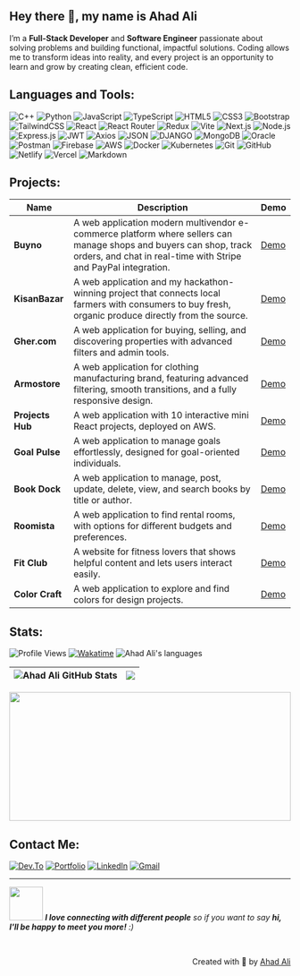 ## Hey there 👋, my name is **Ahad Ali**

I’m a **Full-Stack Developer** and **Software Engineer** passionate about solving problems and building functional, impactful solutions. Coding allows me to transform ideas into reality, and every project is an opportunity to learn and grow by creating clean, efficient code.

## Languages and Tools:

![C++](https://img.shields.io/badge/c++-%2300599C.svg?style=for-the-badge&logo=c%2B%2B&logoColor=white)
![Python](https://img.shields.io/badge/Python-FFD43B?style=for-the-badge&logo=python&logoColor=blue)
![JavaScript](https://img.shields.io/badge/javascript-%23323330.svg?style=for-the-badge&logo=javascript&logoColor=%23F7DF1E)
![TypeScript](https://img.shields.io/badge/TypeScript-007ACC?style=for-the-badge&logo=typescript&logoColor=white)
![HTML5](https://img.shields.io/badge/html5-%23E34F26.svg?style=for-the-badge&logo=html5&logoColor=white)
![CSS3](https://img.shields.io/badge/css3-%231572B6.svg?style=for-the-badge&logo=css3&logoColor=white)
![Bootstrap](https://img.shields.io/badge/bootstrap-%238511FA.svg?style=for-the-badge&logo=bootstrap&logoColor=white)
![TailwindCSS](https://img.shields.io/badge/tailwindcss-%2338B2AC.svg?style=for-the-badge&logo=tailwind-css&logoColor=white)
![React](https://img.shields.io/badge/react-%2320232a.svg?style=for-the-badge&logo=react&logoColor=%2361DAFB)
![React Router](https://img.shields.io/badge/React_Router-CA4245?style=for-the-badge&logo=react-router&logoColor=white)
![Redux](https://img.shields.io/badge/redux-%23593d88.svg?style=for-the-badge&logo=redux&logoColor=white)
![Vite](https://img.shields.io/badge/vite-%23646CFF.svg?style=for-the-badge&logo=vite&logoColor=white)
![Next.js](https://img.shields.io/badge/next%20js-000000?style=for-the-badge&logo=nextdotjs&logoColor=white)
![Node.js](https://img.shields.io/badge/node.js-6DA55F?style=for-the-badge&logo=node.js&logoColor=white)
![Express.js](https://img.shields.io/badge/express.js-%23404d59.svg?style=for-the-badge&logo=express&logoColor=%2361DAFB)
![JWT](https://img.shields.io/badge/JWT-000000?style=for-the-badge&logo=JSON%20web%20tokens&logoColor=white)
![Axios](https://img.shields.io/badge/axios-671ddf?style=for-the-badge&logo=axios&logoColor=white)
![JSON](https://img.shields.io/badge/json-5E5C5C?style=for-the-badge&logo=json&logoColor=white)
![DJANGO](https://img.shields.io/badge/Django-092E20?style=for-the-badge&logo=django&logoColor=green)
![MongoDB](https://img.shields.io/badge/MongoDB-%234ea94b.svg?style=for-the-badge&logo=mongodb&logoColor=white)
![Oracle](https://img.shields.io/badge/Oracle-F80000?style=for-the-badge&logo=oracle&logoColor=white)
![Postman](https://img.shields.io/badge/Postman-FF6C37?style=for-the-badge&logo=Postman&logoColor=white)
![Firebase](https://img.shields.io/badge/firebase-ffca28?style=for-the-badge&logo=firebase&logoColor=black)
![AWS](https://img.shields.io/badge/Amazon_AWS-FF9900?style=for-the-badge&logo=amazonaws&logoColor=white)
![Docker](https://img.shields.io/badge/Docker-2CA5E0?style=for-the-badge&logo=docker&logoColor=white)
![Kubernetes](https://img.shields.io/badge/kubernetes-326ce5.svg?&style=for-the-badge&logo=kubernetes&logoColor=white)
![Git](https://img.shields.io/badge/git-%23F05033.svg?style=for-the-badge&logo=git&logoColor=white)
![GitHub](https://img.shields.io/badge/github-%23121011.svg?style=for-the-badge&logo=github&logoColor=white)
![Netlify](https://img.shields.io/badge/Netlify-00C7B7?style=for-the-badge&logo=netlify&logoColor=white)
![Vercel](https://img.shields.io/badge/Vercel-000000?style=for-the-badge&logo=vercel&logoColor=white)
![Markdown](https://img.shields.io/badge/Markdown-000000?style=for-the-badge&logo=markdown&logoColor=white)

## Projects:

| Name             | Description                                                                                                                                           | Demo                                       |
| ---------------- | ----------------------------------------------------------------------------------------------------------------------------------------------------- | ------------------------------------------ |
| **Buyno**          | A web application modern multivendor e-commerce platform where sellers can manage shops and buyers can shop, track orders, and chat in real-time with Stripe and PayPal integration. | [Demo](https://buyno.vercel.app) |
| **KisanBazar**   | A web application and my hackathon-winning project that connects local farmers with consumers to buy fresh, organic produce directly from the source. | [Demo](https://kisanbazar.vercel.app)      |
| **Gher.com**     | A web application for buying, selling, and discovering properties with advanced filters and admin tools.                                              | [Demo](https://gher.vercel.app)            |
| **Armostore**    | A web application for clothing manufacturing brand, featuring advanced filtering, smooth transitions, and a fully responsive design.                  | [Demo](https://armostore.ca)               |
| **Projects Hub** | A web application with 10 interactive mini React projects, deployed on AWS.                                                                           | [Demo](http://13.60.247.46)                |
| **Goal Pulse**   | A web application to manage goals effortlessly, designed for goal-oriented individuals.                                                               | [Demo](https://goalpulse.vercel.app)       |
| **Book Dock**    | A web application to manage, post, update, delete, view, and search books by title or author.                                                         | [Demo](https://bookdock.vercel.app)        |
| **Roomista**     | A web application to find rental rooms, with options for different budgets and preferences.                                                           | [Demo](https://roomista.netlify.app)       |
| **Fit Club**     | A website for fitness lovers that shows helpful content and lets users interact easily.                                                               | [Demo](https://thefitclub.netlify.app)     |
| **Color Craft**  | A web application to explore and find colors for design projects.                                                                                     | [Demo](https://colorcraft-web.netlify.app) |

## Stats:

<!-- &nbsp;[![](https://img.shields.io/github/followers/ahadalireach?style=flat&color=blue&label=Followers&logo=github)](https://github.com/ahadalireach) -->

![Profile Views](https://komarev.com/ghpvc/?username=ahadalireach&style=flat&color=blue)
[![Wakatime](https://wakatime.com/badge/user/a92708f1-dfb3-4dcf-823a-229445dc4289.svg)](https://wakatime.com/@a92708f1-dfb3-4dcf-823a-229445dc4289)
<img src="https://img.shields.io/badge/Languages-Javascript | React | Node | Express | MongoDB | SQL-green.svg" alt="Ahad Ali's languages" />

| <img src="https://github-readme-stats.vercel.app/api?username=ahadalireach&show_icons=true&theme=tokyonight&count_private=true&include_all_commits=true&hide_border=true" alt="Ahad Ali GitHub Stats" /> | <img src="https://github-readme-streak-stats.herokuapp.com/?user=ahadalireach&theme=tokyonight&count_private=true&include_all_commits=true&hide_border=true" /> |
| -------------------------------------------------------------------------------------------------------------------------------------------------------------------------------------------------------- | --------------------------------------------------------------------------------------------------------------------------------------------------------------- |

<img src="https://github-readme-stats.vercel.app/api/top-langs/?username=ahadalireach&layout=compact" style="width: 100%; height: 230px;" />

## Contact Me:

[![Dev.To](https://img.shields.io/badge/dev.to-0A0A0A?style=for-the-badge&logo=devdotto&logoColor=white)](https://dev.to/ahadalireach)
[![Portfolio](https://img.shields.io/badge/Portfolio-255E63?style=for-the-badge&logo=About.me&logoColor=white)](http://ahadali.me/)
[![LinkedIn](https://img.shields.io/badge/LinkedIn-0077B5?style=for-the-badge&logo=linkedin&logoColor=white)](https://linkedin.com/in/ahadalireach)
[![Gmail](https://img.shields.io/badge/Gmail-D14836?style=for-the-badge&logo=gmail&logoColor=white&link=mailto:ahadali.reach@gmail.com)](mailto:ahadali.reach@gmail.com)

---

<img src="https://media.giphy.com/media/LnQjpWaON8nhr21vNW/giphy.gif" width="60"> <em><b>I love connecting with different people</b> so if you want to say <b>hi, I'll be happy to meet you more!</b> :)</em>

<br>
<p align="right" > Created with 🖤 by <a href="http://ahadali.netlify.app">Ahad Ali</a></p>
